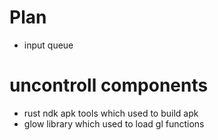 # Plan
* input queue

# uncontroll components
* rust ndk apk tools which used to build apk
* glow library which used to load gl functions
